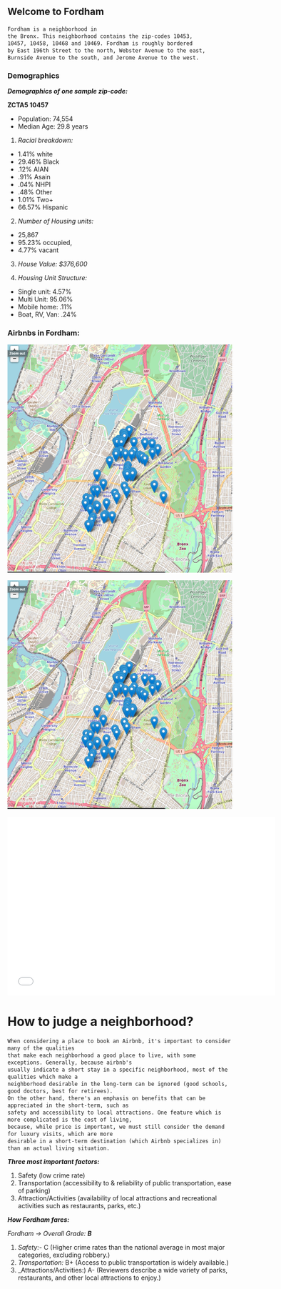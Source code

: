 ## Welcome to Fordham 

```
Fordham is a neighborhood in
the Bronx. This neighborhood contains the zip-codes 10453,
10457, 10458, 10468 and 10469. Fordham is roughly bordered
by East 196th Street to the north, Webster Avenue to the east,
Burnside Avenue to the south, and Jerome Avenue to the west.
```

### Demographics

_**Demographics of one sample zip-code:**_

**ZCTA5 10457**

- Population: 74,554
- Median Age: 29.8 years

1. _Racial breakdown:_
- 1.41% white
- 29.46% Black
- .12% AIAN
- .91% Asain
- .04% NHPI
- .48% Other
- 1.01% Two+
- 66.57% Hispanic

2. _Number of Housing units:_
- 25,867
- 95.23% occupied,
- 4.77% vacant

3. _House Value: $376,600_

4. _Housing Unit Structure:_
- Single unit: 4.57%
- Multi Unit: 95.06%
- Mobile home: .11%
- Boat, RV, Van: .24%

### Airbnbs in Fordham: 


<img src="https://github.com/jessicalrsparacio/fordhamproj/blob/gh-pages/Screen%20Shot%202020-11-13%20at%2010.36.20%20AM.png"></img>

![Image](https://github.com/jessicalrsparacio/fordhamproj/blob/gh-pages/Screen%20Shot%202020-11-13%20at%2010.36.20%20AM.png)

<iframe src="nycMap.html" width="600" height="400" frameborder="0" frameborder="0" marginwidth="0" marginheight="0" allowfullscreen></iframe>
 
# How to judge a neighborhood?

```
When considering a place to book an Airbnb, it's important to consider many of the qualities
that make each neighborhood a good place to live, with some exceptions. Generally, because airbnb's
usually indicate a short stay in a specific neighborhood, most of the qualities which make a
neighborhood desirable in the long-term can be ignored (good schools, good doctors, best for retirees).
On the other hand, there's an emphasis on benefits that can be appreciated in the short-term, such as
safety and accessibility to local attractions. One feature which is more complicated is the cost of living,
because, while price is important, we must still consider the demand for luxury visits, which are more
desirable in a short-term destination (which Airbnb specializes in) than an actual living situation.
```
_**Three most important factors:**_

1. Safety (low crime rate)
2. Transportation (accessibility to & reliability of public transportation, ease of parking)
3. Attraction/Activities (availability of local attractions and recreational activities such as
restaurants, parks, etc.)

_**How Fordham fares:**_

_Fordham → Overall Grade: **B**_

1. _Safety:_- C (Higher crime rates than the national average in most major categories,
excluding robbery.)
2. _Transportation:_ B+ (Access to public transportation is widely available.)
3. _Attractions/Activities:) A- (Reviewers describe a wide variety of parks, restaurants,
and other local attractions to enjoy.)



